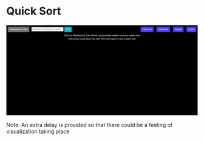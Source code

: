 # Quick Sort

![](assets/quick_sort_demo.gif)

Note: An extra delay is provided so that there could be a feeling of visualization taking place